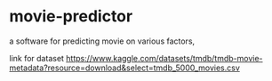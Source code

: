 # movie-predictor

a software for predicting movie on various factors,


link for dataset
https://www.kaggle.com/datasets/tmdb/tmdb-movie-metadata?resource=download&select=tmdb_5000_movies.csv
